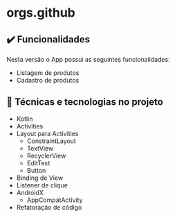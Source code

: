 # orgs.github

## ✔️ Funcionalidades

Nesta versão o App possui as seguintes funcionalidades:
 
- Listagem de produtos
- Cadastro de produtos

## 🔨 Técnicas e tecnologias no projeto 

- Kotlin
- Activities
- Layout para Activities
    - ConstraintLayout
    - TextView
    - RecyclerView
    - EditText
    - Button
- Binding de View
- Listener de clique
- AndroidX
    - AppCompatActivity
- Refatoração de código
